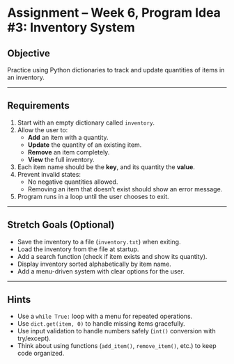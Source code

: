 # Assignment – Week 6, Program Idea #3: Inventory System

## Objective

Practice using Python dictionaries to track and update quantities of items in an inventory.

---

## Requirements

1. Start with an empty dictionary called `inventory`.
2. Allow the user to:
   - **Add** an item with a quantity.
   - **Update** the quantity of an existing item.
   - **Remove** an item completely.
   - **View** the full inventory.
3. Each item name should be the **key**, and its quantity the **value**.
4. Prevent invalid states:
   - No negative quantities allowed.
   - Removing an item that doesn’t exist should show an error message.
5. Program runs in a loop until the user chooses to exit.

---

## Stretch Goals (Optional)

- Save the inventory to a file (`inventory.txt`) when exiting.
- Load the inventory from the file at startup.
- Add a search function (check if item exists and show its quantity).
- Display inventory sorted alphabetically by item name.
- Add a menu-driven system with clear options for the user.

---

## Hints

- Use a `while True:` loop with a menu for repeated operations.
- Use `dict.get(item, 0)` to handle missing items gracefully.
- Use input validation to handle numbers safely (`int()` conversion with try/except).
- Think about using functions (`add_item()`, `remove_item()`, etc.) to keep code organized.
